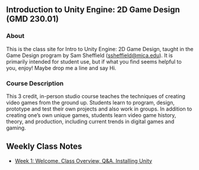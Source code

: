 ## Introduction to Unity Engine: 2D Game Design (GMD 230.01)

### About
This is the class site for Intro to Unity Engine: 2D Game Design, taught in the Game Design program by Sam Sheffield (ssheffield@mica.edu). It is primarily intended for student use, but if what you find seems helpful to you, enjoy! Maybe drop me a line and say Hi.

### Course Description
This 3 credit, in-person studio course teaches the techniques of creating video games from the ground up. Students learn to program, design, prototype and test their own projects and also work in groups. In addition to creating one’s own unique games, students learn video game history, theory, and production, including current trends in digital games and gaming.


## Weekly Class Notes
- [Week 1: Welcome, Class Overview, Q&A. Installing Unity](week1.md)

